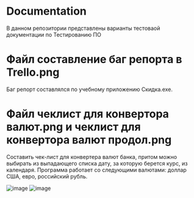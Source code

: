 # Documentation
В данном репозитории представлены варианты тестоваой  документации по Тестированию ПО 

# Файл составление баг репорта в Trello.png
Баг репорт составлялся по учебному приложению Скидка.exe.


# Файл чеклист для конвертора валют.png и чеклист для конвертора валют продол.png
Составить чек-лист для конвертера валют банка, притом можно выбирать из выпадающего списка дату, за которую берется курс, из календаря. Программа работает со следующими валютами: доллар США, евро, российский рубль.

![image](https://user-images.githubusercontent.com/14973822/141505274-99446a02-4c0a-4a94-b4ae-3c8617bd6d0f.png)
![image](https://user-images.githubusercontent.com/14973822/141505370-3077bde6-66dd-42ee-8c65-6a9c17bfd72f.png)
